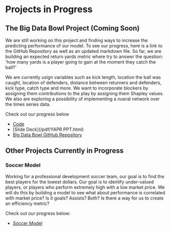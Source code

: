 # Projects in Progress

## The Big Data Bowl Project (Coming Soon)

We are still working on this project and finding ways to increase the predicting performance of our model.  To see our progress, here is a link to the GitHub Repository as well as an updated markdown file.  So far, we are building an expected return yards metric where try to answer the question: 'how many yards is a player going to gain at the moment they catch the ball?'  

We are currently usign variables such as kick length, location the ball was caught, location of defenders, distance between returners and defenders, kick type, catch type and more.  We want to incorporate blockers by assigning them contributions to the play by assigning them Shapley values.  We also are exploring a possibility of implementing a nueral network over the times series data.  

Check out our progress below 

- [Code](/coursework/YAPR.html)
- [Slide Deck](/pdf/YAPR PPT.html)
- [Big Data Bowl GitHub Repository](https://github.com/kondolytics/BigDataBowl22)

## Other Projects Currently in Progress

### Soccer Model 

Working for a professional development soccer team, our goal is to find the best players for the lowest dollars.  Our goal is to identify under-valued players, or players who perform extremely high with a low market price.  We will do this by building a model to see what about performance is correlated with market price?  Is it goals? Assists? Both?  Is there a way for us to create an efficiency metric?

Check out our progress below:
- [Soccer Model](coursework/Soccer-Model-1.html)

